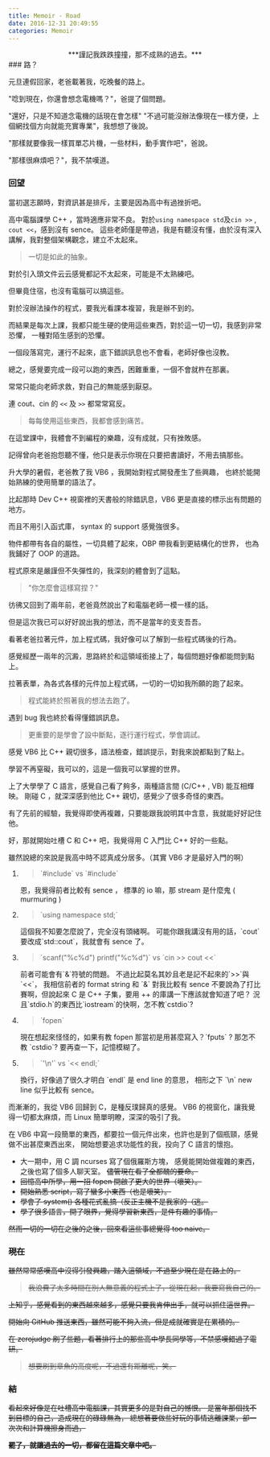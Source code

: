 ```yaml
---
title: Memoir - Road
date: 2016-12-31 20:49:55
categories: Memoir
---
```


<center>
***謹記我跌跌撞撞，那不成熟的過去。***
</center>
<!-- more -->
### 路？

元旦連假回家，老爸載著我，吃晚餐的路上。

"唸到現在，你還會想念電機嗎？"，爸提了個問題。

"還好，只是不知道念電機的話現在會怎樣"
"不過可能沒辦法像現在一樣方便，上個網找個方向就能充實專業"，我想想了後說。

"那樣就要像我一樣買單芯片機，一些材料，動手實作吧"，爸說。

"那樣很麻煩吧？"，我不禁嘆道。

### 回望

當初選志願時，對資訊甚是排斥，主要是因為高中有過挫折吧。

高中電腦課學 C++ ，當時適應非常不良。
對於`using namespace std`及`cin >>` , `cout <<`，感到沒有 sence。
這些老師僅是帶過，我是有聽沒有懂，由於沒有深入講解，我對整個架構觀念，建立不太起來。

> 一切是如此的抽象。

對於引入頭文件云云感覺都記不太起來，可能是不太熟練吧。

但畢竟住宿，也沒有電腦可以搞這些。

對於沒辦法操作的程式，要我光看課本複習，我是辦不到的。

而結果是每次上課，我都只能生硬的使用這些東西，對於這一切一切，我感到非常恐懼，
一種對陌生感到的恐懼。

一個段落寫完，運行不起來，底下錯誤訊息也不會看，老師好像也沒教。

總之，感覺要完成一段可以跑的東西，困難重重，一個不會就杵在那裏。

常常只能向老師求救，對自己的無能感到厭惡。

連 cout、cin 的 `<<` 及 `>>` 都常常寫反。

> 每每使用這些東西，我都會感到痛苦。

在這堂課中，我體會不到編程的樂趣，沒有成就，只有挫敗感。

記得曾向老爸抱怨聽不懂，他只是表示你現在只要把書讀好，不用去搞那些。

升大學的暑假，老爸教了我 VB6 ，我開始對程式開發產生了些興趣，
也終於能開始熟練的使用簡單的語法了。

比起那時 Dev C++ 視窗裡的天書般的除錯訊息，VB6 更是直接的標示出有問題的地方。

而且不用引入函式庫， syntax 的 support 感覺強很多。

物件都帶有各自的屬性，一切具體了起來，OBP 帶我看到更結構化的世界，
也為我鋪好了 OOP 的道路。

程式原來是嚴謹但不失彈性的，我深刻的體會到了這點。

> "你怎麼會這樣寫捏？"

彷彿又回到了兩年前，老爸竟然說出了和電腦老師一模一樣的話。

但是這次我已可以好好說出我的想法，而不是當年的支支吾吾。

看著老爸拉著元件，加上程式碼，我好像可以了解到一些程式碼後的行為。

感覺經歷一兩年的沉澱，思路終於和這領域銜接上了，每個問題好像都能問到點上。

拉著表單，為各式各樣的元件加上程式碼，一切的一切如我所願的跑了起來。

> 程式能終於照著我的想法去跑了。

遇到 bug 我也終於看得懂錯誤訊息。

> 更重要的是學會了設中斷點，逐行運行程式，學會調試。

感覺 VB6 比 C++ 親切很多，語法檢查，錯誤提示，對我來說都點到了點上。

學習不再窒礙，我可以的，這是一個我可以掌握的世界。

上了大學學了 C 語言，感覺自己看了夠多，兩種語言間 (C/C++ , VB) 能互相輝映。
剛碰 C ，就深深感到他比 C++ 親切，感覺少了很多奇怪的東西。

有了先前的經驗，我覺得即使再複雜，只要能跟我說明其中含意，我就能好好記住他。

好，那就開始吐槽 C 和 C++ 吧，我覺得用 C 入門比 C++ 好的一些點。

雖然說總的來說是我高中時不認真成分居多。（其實 VB6 才是最好入門的啊）
<ol>
<li>
<blockquote>`#include<stdio.h>` vs `#include<iostream>`</blockquote>
恩，我覺得前者比較有 sence ， 標準的 io 嘛，那 stream 是什麼鬼 ( murmuring )
</li>
<li>
<blockquote>`using namespace std;`</blockquote>
這個我不知要怎麼說了，完全沒有頭緒啊。
可能你跟我講沒有用的話，`cout`要改成`std::cout`，我就會有 sence 了。
</li>
<li>
<blockquote>`scanf("%c%d") printf("%c%d")` vs `cin >> cout <<`</blockquote>
前者可能會有`&`符號的問題。
不過比起莫名其妙且老是記不起來的`>>`與`<<`，
我相信前者的 format string 和 `&` 對我比較有 sence
不要說為了打比賽啊，但說起來 C 是 C++ 子集，要用 ++ 的庫講一下應該就會知道了吧？
況且`stdio.h`的東西比`iostream`的快啊，怎不教`cstdio`?
</li>
<li>
<blockquote>`fopen` </blockquote>
現在想起來怪怪的，如果有教 fopen 那當初是用甚麼寫入？`fputs` ? 那怎不教 `cstdio`?
要再查一下，記憶模糊了。
</li>
<li>
<blockquote>`'\n'` vs `<< endl;`</blockquote>
換行，好像過了很久才明白 `endl` 是 end line 的意思，
相形之下 `\n` new line 似乎比較有 sence。
</li>
</ol>

而漸漸的，我從 VB6 回歸到 C，是種反璞歸真的感覺。
VB6 的視窗化，讓我覺得一切都太麻煩，而 Linux 簡單明瞭，深深的吸引了我。

在 VB6 中寫一段簡單的東西，都要拉一個元件出來，也許也是到了個瓶頸，感覺做不出甚麼東西出來，
開始想要追求功能性的我，投向了 C 語言的懷抱。

* 大一期中，用 C 調 ncurses 寫了個俄羅斯方塊，
  感覺能開始做複雜的東西，之後也寫了個多人聊天室。
  <s>儘管現在看了全都醜的要命。<s>
* 回憶高中所學，用一招 fopen 開啟了更大的世界（壞笑）。
* 開始熟悉 script，寫了蠻多小東西（也是壞笑）。
* 學會了 system() 各種花式亂搞（反正主機不是我家的（逃。
* 學了很多語言，開了眼界，覺得學習新東西，是件有趣的事情。

然而一切的一切在之後的之後，回來看這些事總覺得 too naive。

### 現在

雖然常常感嘆高中沒得引發興趣，踏入這領域，不過至少現在是在路上的。
> 我浪費了太多時間在別人無意義的程式上了，從現在起，我要寫我自己的。

上知乎，感覺看到的東西越來越多，感覺只要我肯伸出手，就可以抓住這世界。

開始向 GitHub 推送東西，雖然可能不夠入流，但是成就確實是在累積的。

在 zerojudge 刷了些題，看著排行上的那些高中學長同學等，不禁感嘆錯過了電研。

> 想要刷到章魚的高度呢，不過還有距離呢，笑。

### 結

看起來好像是在吐槽高中電腦課，其實更多的是對自己的憾恨。
是當年那個找不到目標的自己，造成現在的碌碌無為，
總想著要做些好玩的事情逃離課業，卻一次次和計算機擦身而過，

**罷了，就讓過去的一切，都留在這篇文章中吧。**
